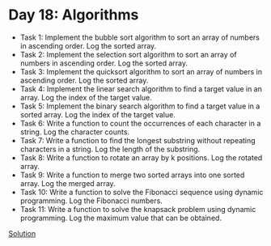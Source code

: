 # Day 18: Algorithms

* Task 1: Implement the bubble sort algorithm to sort an array of numbers in ascending order. Log the sorted array.
* Task 2: Implement the selection sort algorithm to sort an array of numbers in ascending order. Log the sorted array.
* Task 3: Implement the quicksort algorithm to sort an array of numbers in ascending order. Log the sorted array.
* Task 4: Implement the linear search algorithm to find a target value in an array. Log the index of the target value.
* Task 5: Implement the binary search algorithm to find a target value in a sorted array. Log the index of the target value.
* Task 6: Write a function to count the occurrences of each character in a string. Log the character counts.
* Task 7: Write a function to find the longest substring without repeating characters in a string. Log the length of the substring.
* Task 8: Write a function to rotate an array by k positions. Log the rotated array.
* Task 9: Write a function to merge two sorted arrays into one sorted array. Log the merged array.
* Task 10: Write a function to solve the Fibonacci sequence using dynamic programming. Log the Fibonacci numbers.
* Task 11: Write a function to solve the knapsack problem using dynamic programming. Log the maximum value that can be obtained.

[Solution](./Day_18_Solution.js)
